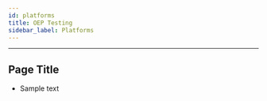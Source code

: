 ```yaml
---
id: platforms
title: OEP Testing
sidebar_label: Platforms
---
```

------

## Page Title

- Sample text
